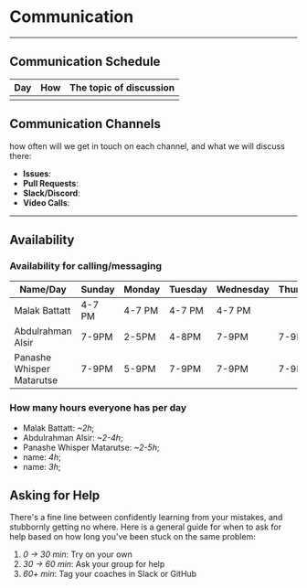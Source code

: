 # Communication

______________________________________________________________________

## Communication Schedule

| Day       | How  | The topic of discussion |
|-----------|------|-------------------------|
|           |      |                         |

## Communication Channels

how often will we get in touch on each channel, and what we will discuss there:

- **Issues**:
- **Pull Requests**:
- **Slack/Discord**:
- **Video Calls**:

______________________________________________________________________

## Availability

### Availability for calling/messaging

| Name/Day | Sunday | Monday | Tuesday | Wednesday| Thursday | Friday | Saturday|
|--------------|--------|---------|----------|----------|--------|-------|------|
| Malak Battatt| 4-7 PM| 4-7 PM | 4-7 PM  | 4-7 PM |      |     |        |
| Abdulrahman Alsir| 7-9PM| 2-5PM | 4-8PM  | 7-9PM | 7-9PM | 6-8PM | 6-8PM |
| Panashe Whisper Matarutse | 7-9PM | 5-9PM | 7-9PM |7-9PM | 7-9PM | 7-9PM |   |

### How many hours everyone has per day

- Malak Battatt: _~2h_;
- Abdulrahman Alsir: _~2-4h_;
- Panashe Whisper Matarutse: _~2-5h_;
- name: _4h_;
- name: _3h_;

## Asking for Help

There's a fine line between confidently learning from your mistakes, and
stubbornly getting no where. Here is a general guide for when to ask for help
based on how long you've been stuck on the same problem:

1. _0 -> 30 min_: Try on your own
1. _30 -> 60 min_: Ask your group for help
1. _60+ min_: Tag your coaches in Slack or GitHub
